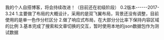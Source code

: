 我的个人自搭博客，将会持续改进！（目前还在初级阶段）
0.2版本------2017-3.24
1.主要做了布局的大概设计，采用的是双飞翼布局，背景还没有调整，目前使用的是单一色作分栏区分
2.做了响应式布局，在大部分分比率下保持内容区域的比例
3.基本完成了搜索和文章切换的交互，暂时使用本地的json数据包作为测试数据

